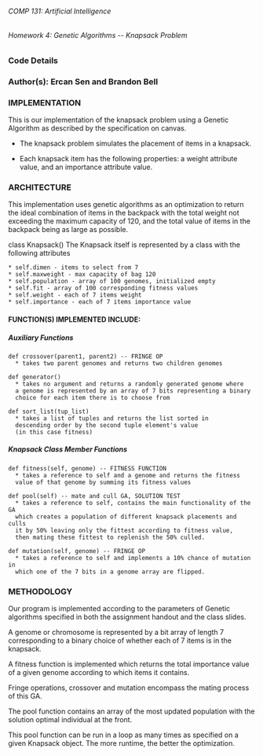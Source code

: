 ###### COMP 131: Artificial Intelligence
###### Homework 4: Genetic Algorithms -- Knapsack Problem

### Code Details

### Author(s): Ercan Sen and Brandon Bell

### IMPLEMENTATION
  This is our implementation of the knapsack problem using a Genetic Algorithm
  as described by the specification on canvas.

  * The knapsack problem simulates the placement of items in a knapsack.

  * Each knapsack item has the following properties: a weight attribute value,
    and an importance attribute value.

### ARCHITECTURE
  This implementation uses genetic algorithms as an optimization to return the
  ideal combination of items in the backpack with
  the total weight not exceeding the maximum capacity of 120, and the total
  value of items in the backpack being as large as possible.

  class Knapsack()
  The Knapsack itself is represented by a class with the following attributes

    * self.dimen - items to select from 7
    * self.maxweight - max capacity of bag 120
    * self.population - array of 100 genomes, initialized empty
    * self.fit - array of 100 corresponding fitness values
    * self.weight - each of 7 items weight
    * self.importance - each of 7 items importance value

#### FUNCTION(S) IMPLEMENTED INCLUDE:

  ##### Auxiliary Functions

    def crossover(parent1, parent2) -- FRINGE OP
      * takes two parent genomes and returns two children genomes

    def generator()
      * takes no argument and returns a randomly generated genome where
      a genome is represented by an array of 7 bits representing a binary
      choice for each item there is to choose from

    def sort_list(tup_list)
      * takes a list of tuples and returns the list sorted in
      descending order by the second tuple element's value
      (in this case fitness)

  ##### Knapsack Class Member Functions

    def fitness(self, genome) -- FITNESS FUNCTION
      * takes a reference to self and a genome and returns the fitness
      value of that genome by summing its fitness values

    def pool(self) -- mate and cull GA, SOLUTION TEST
      * takes a reference to self, contains the main functionality of the GA
      which creates a population of different knapsack placements and culls
      it by 50% leaving only the fittest according to fitness value,
      then mating these fittest to replenish the 50% culled.

    def mutation(self, genome) -- FRINGE OP
      * takes a reference to self and implements a 10% chance of mutation in
      which one of the 7 bits in a genome array are flipped.

### METHODOLOGY

  Our program is implemented according to the parameters of Genetic algorithms
  specified in both the assignment handout and the class slides.

  A genome or chromosome is represented by a bit array of length 7
  corresponding to a binary choice of whether each of 7 items is in the
  knapsack.

  A fitness function is implemented which returns the total importance value
  of a given genome according to which items it contains.

  Fringe operations, crossover and mutation encompass the mating process
  of this GA.

  The pool function contains an array of the most updated population with
  the solution optimal individual at the front.

  This pool function can be run in a loop as many times as specified on a
  given Knapsack object. The more runtime, the better the optimization.
